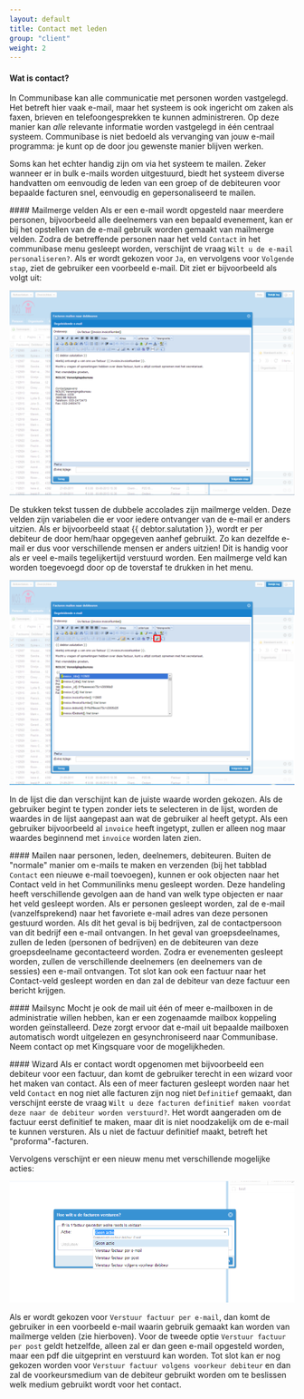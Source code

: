 ```yaml
---
layout: default
title: Contact met leden
group: "client"
weight: 2
---
```


#### Wat is contact?
In Communibase kan alle communicatie met personen worden vastgelegd. Het betreft hier vaak e-mail, maar het systeem is ook
ingericht om zaken als faxen, brieven en telefoongesprekken te kunnen administreren. Op deze manier kan _alle_ relevante
informatie worden vastgelegd in één centraal systeem. Communibase is niet bedoeld als vervanging van jouw e-mail programma:
je kunt op de door jou gewenste manier blijven werken.

Soms kan het echter handig zijn om via het systeem te mailen. Zeker wanneer er in bulk e-mails worden uitgestuurd, biedt
het systeem diverse handvatten om eenvoudig de leden van een groep of de debiteuren voor bepaalde facturen snel, eenvoudig
en gepersonaliseerd te mailen.

####<a class="anchor" name="mailmerge"></a> Mailmerge velden
Als er een e-mail wordt opgesteld naar meerdere personen, bijvoorbeeld alle deelnemers van een bepaald evenement, kan
er bij het opstellen van de e-mail gebruik worden gemaakt van mailmerge velden. Zodra de betreffende personen naar het
veld ```Contact``` in het communibase menu gesleept worden, verschijnt de vraag ```Wilt u de e-mail personaliseren?```. Als er
wordt gekozen voor ```Ja```, en vervolgens voor ```Volgende stap```, ziet de gebruiker een voorbeeld e-mail. Dit ziet er
bijvoorbeeld als volgt uit:

![Screenshot mailmerge](/assets/img/mailmerge.png)

De stukken tekst tussen de dubbele accolades zijn mailmerge velden. Deze velden zijn variabelen die er voor iedere
ontvanger van de e-mail er anders uitzien. Als er bijvoorbeeld staat {{ debtor.salutation }}, wordt er per debiteur
de door hem/haar opgegeven aanhef gebruikt. Zo kan dezelfde e-mail er dus voor verschillende mensen er anders uitzien!
Dit is handig voor als er veel e-mails tegelijkertijd verstuurd worden. Een mailmerge veld kan worden toegevoegd
door op de toverstaf te drukken in het menu.

![Screenshot mailmerge "toverstaf"](/assets/img/toverstaf.png)

In de lijst die dan verschijnt kan de juiste waarde worden gekozen. Als de gebruiker begint te typen zonder iets te
selecteren in de lijst, worden de waardes in de lijst aangepast aan wat de gebruiker al heeft getypt. Als een gebruiker
bijvoorbeeld al ```invoice``` heeft ingetypt, zullen er alleen nog maar waardes beginnend met ```invoice``` worden laten zien.

####<a class="anchor" name="mailen"></a> Mailen naar personen, leden, deelnemers, debiteuren.
Buiten de "normale" manier om e-mails te maken en verzenden (bij het tabblad ```Contact``` een nieuwe e-mail toevoegen),
kunnen er ook objecten naar het Contact veld in het Communilinks menu gesleept worden. Deze handeling heeft verschillende
gevolgen aan de hand van welk type objecten er naar het veld gesleept worden. Als er personen gesleept worden, zal de e-mail
(vanzelfsprekend) naar het favoriete e-mail adres van deze personen gestuurd worden. Als dit het geval is bij bedrijven,
zal de contactpersoon van dit bedrijf een e-mail ontvangen. In het geval van groepsdeelnames, zullen
de leden (personen of bedrijven) en de debiteuren van deze groepsdeelname gecontacteerd worden. Zodra er evenementen
gesleept worden, zullen de verschillende deelnemers (en deelnemers van de sessies) een e-mail ontvangen. Tot slot kan
ook een factuur naar het Contact-veld gesleept worden en dan zal de debiteur van deze factuur een bericht krijgen.

####<a class="anchor" name="sync"></a> Mailsync
Mocht je ook de mail uit één of meer e-mailboxen in de administratie willen hebben, kan er een zogenaamde mailbox koppeling
worden geïnstalleerd. Deze zorgt ervoor dat e-mail uit bepaalde mailboxen automatisch wordt uitgelezen en gesynchroniseerd
naar Communibase. Neem contact op met Kingsquare voor de mogelijkheden.

####<a class="anchor" name="wizard"></a> Wizard
Als er contact wordt opgenomen met bijvoorbeeld een debiteur voor een factuur, dan komt de gebruiker terecht in een
wizard voor het maken van contact. Als een of meer facturen gesleept worden naar het veld ```Contact``` en
nog niet alle facturen zijn nog niet ```Definitief``` gemaakt, dan verschijnt eerste de vraag ```Wilt u deze facturen definitief
maken voordat deze naar de debiteur worden verstuurd?```. Het wordt aangeraden om de factuur eerst definitief te maken,
maar dit is niet noodzakelijk om de e-mail te kunnen versturen. Als u niet de factuur definitief maakt, betreft het
"proforma"-facturen.

Vervolgens verschijnt er een nieuw menu met verschillende mogelijke acties:

![Screenshot factuur wizard](/assets/img/contactActieMenu.png)

Als er wordt gekozen voor ```Verstuur factuur per e-mail```, dan komt de gebruiker in een voorbeeld e-mail waarin gebruik
gemaakt kan worden van mailmerge velden (zie hierboven). Voor de tweede optie ```Verstuur factuur per post``` geldt hetzelfde,
alleen zal er dan geen e-mail opgesteld worden, maar een pdf die uitgeprint en verstuurd kan worden. Tot slot kan er
nog gekozen worden voor ```Verstuur factuur volgens voorkeur debiteur``` en dan zal de voorkeursmedium van de debiteur
gebruikt worden om te beslissen welk medium gebruikt wordt voor het contact.